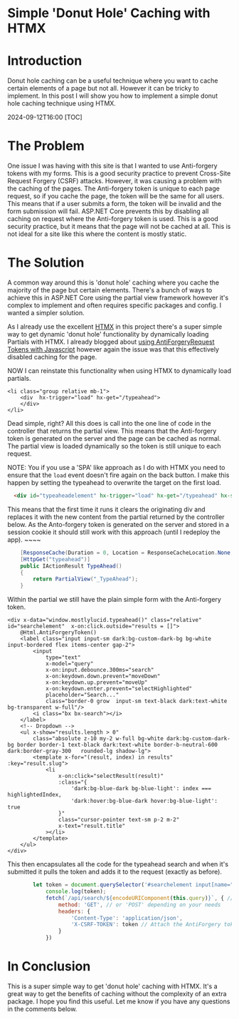 ﻿# Simple 'Donut Hole' Caching with HTMX

# Introduction
Donut hole caching can be a useful technique where you want to cache certain elements of a page but not all. However it can be tricky to implement. In this post I will show you how to implement a simple donut hole caching technique using HTMX.

<!--category-- HTMX, Razor, ASP.NET -->
<datetime class="hidden">2024-09-12T16:00</datetime>
[TOC]
# The Problem
One issue I was having with this site is that I wanted to use Anti-forgery tokens with my forms. This is a good security practice to prevent Cross-Site Request Forgery (CSRF) attacks. However, it was causing a problem with the caching of the pages. The Anti-forgery token is unique to each page request, so if you cache the page, the token will be the same for all users. This means that if a user submits a form, the token will be invalid and the form submission will fail. ASP.NET Core prevents this by disabling all caching on request where the Anti-forgery token is used. This is a good security practice, but it means that the page will not be cached at all. This is not ideal for a site like this where the content is mostly static.

# The Solution
A common way around this is 'donut hole' caching where you cache the majority of the page but certain elements. There's a bunch of ways to achieve this in ASP.NET Core using the partial view framework however it's complex to implement and often requires specific packages and config. I wanted a simpler solution.

As I already use the excellent [HTMX](https://htmx.org/examples/lazy-load/) in this project there's a super simple way to get dynamic 'donut hole' functionality by dynamically loading Partials with HTMX.
I already blogged about [using AntiForgeryRequest Tokens with Javascript](/blog/addingxsrfforjavascript) however again the issue was that this effectively disabled caching for the page.

NOW I can reinstate this functionality when using HTMX to dynamically load partials.

```razor
<li class="group relative mb-1">
    <div  hx-trigger="load" hx-get="/typeahead">
    </div>
</li>
```
Dead simple, right? All this does is call into the one line of code in the controller that returns the partial view. This means that the Anti-forgery token is generated on the server and the page can be cached as normal. The partial view is loaded dynamically so the token is still unique to each request.

NOTE: You if you use a 'SPA' like approach as I do with HTMX you need to ensure that the `load` event doesn't fire again on the back button. I make this happen by setting the typeahead to overwrite the target on the first load.

```html
  <div id="typeaheadelement" hx-trigger="load" hx-get="/typeahead" hx-swap="outerHTML"></div>
```
This means that the first time it runs it clears the originating div and replaces it with the new content from the partial returned by the controller below. As the Anto-forgery token is generated on the server and stored in a session cookie it should still work with this approach (until I redeploy the app). ~~~~

```csharp
    [ResponseCache(Duration = 0, Location = ResponseCacheLocation.None, NoStore = true)]
    [HttpGet("typeahead")]
    public IActionResult TypeAhead()
    {
        return PartialView("_TypeAhead");
    }
```
Within the partial we still have the plain simple form with the Anti-forgery token.

```razor
<div x-data="window.mostlylucid.typeahead()" class="relative" id="searchelement"  x-on:click.outside="results = []">
    @Html.AntiForgeryToken()
    <label class="input input-sm dark:bg-custom-dark-bg bg-white input-bordered flex items-center gap-2">
        <input
            type="text"
            x-model="query"
            x-on:input.debounce.300ms="search"
            x-on:keydown.down.prevent="moveDown"
            x-on:keydown.up.prevent="moveUp"
            x-on:keydown.enter.prevent="selectHighlighted"
            placeholder="Search..."
            class="border-0 grow  input-sm text-black dark:text-white bg-transparent w-full"/>
        <i class="bx bx-search"></i>
    </label>
    <!-- Dropdown -->
    <ul x-show="results.length > 0"
        class="absolute z-10 my-2 w-full bg-white dark:bg-custom-dark-bg border border-1 text-black dark:text-white border-b-neutral-600 dark:border-gray-300   rounded-lg shadow-lg">
        <template x-for="(result, index) in results" :key="result.slug">
            <li
                x-on:click="selectResult(result)"
                :class="{
                    'dark:bg-blue-dark bg-blue-light': index === highlightedIndex,
                    'dark:hover:bg-blue-dark hover:bg-blue-light': true
                }"
                class="cursor-pointer text-sm p-2 m-2"
                x-text="result.title"
            ></li>
        </template>
    </ul>
</div>
```
This then encapsulates all the code for the typeahead search and when it's submitted it pulls the token and adds it to the request (exactly as before).

```javascript
        let token = document.querySelector('#searchelement input[name="__RequestVerificationToken"]').value;
            console.log(token);
            fetch(`/api/search/${encodeURIComponent(this.query)}`, { // Fixed the backtick and closing bracket
                method: 'GET', // or 'POST' depending on your needs
                headers: {
                    'Content-Type': 'application/json',
                    'X-CSRF-TOKEN': token // Attach the AntiForgery token in the headers
                }
            })
```

# In Conclusion
This is a super simple way to get 'donut hole' caching with HTMX. It's a great way to get the benefits of caching without the complexity of an extra package. I hope you find this useful. Let me know if you have any questions in the comments below.
